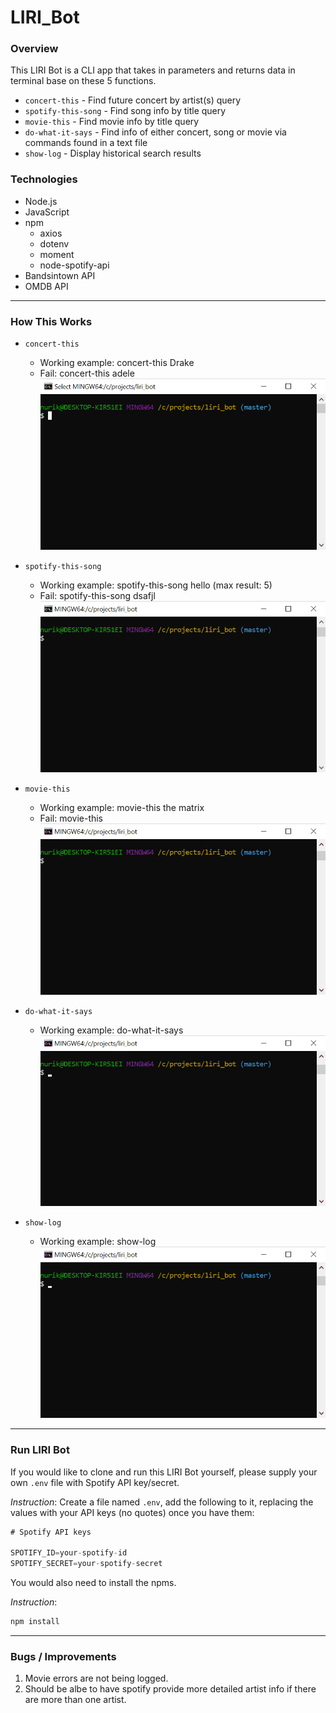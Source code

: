 # LIRI_Bot

### Overview

This LIRI Bot is a CLI app that takes in parameters and returns data in terminal base on these 5 functions.
   * `concert-this` - Find future concert by artist(s) query
   * `spotify-this-song` - Find song info by title query
   * `movie-this` - Find movie info by title query
   * `do-what-it-says` - Find info of either concert, song or movie via commands found in a text file
   * `show-log` - Display historical search results

### Technologies

* Node.js
* JavaScript
* npm
    * axios
    * dotenv
    * moment
    * node-spotify-api
* Bandsintown API
* OMDB API 

- - -
   
### How This Works

   * `concert-this`
      * Working example: concert-this Drake
      * Fail: concert-this adele
   ![how-this-works](https://github.com/Kinla/LIRI_Bot/blob/master/Recordings/concert.gif)

   * `spotify-this-song`
      * Working example: spotify-this-song hello (max result: 5)
      * Fail: spotify-this-song dsafjl
   ![how-this-works](https://github.com/Kinla/LIRI_Bot/blob/master/Recordings/song.gif)

   * `movie-this`
      * Working example: movie-this the matrix
      * Fail: movie-this
   ![how-this-works](https://github.com/Kinla/LIRI_Bot/blob/master/Recordings/movie.gif)

   * `do-what-it-says`
      * Working example: do-what-it-says
   ![how-this-works](https://github.com/Kinla/LIRI_Bot/blob/master/Recordings/simon.gif)

   * `show-log`
      * Working example: show-log
   ![how-this-works](https://github.com/Kinla/LIRI_Bot/blob/master/Recordings/log.gif)

- - -

### Run LIRI Bot

If you would like to clone and run this LIRI Bot yourself, please supply your own `.env` file with Spotify API key/secret.

*Instruction*: Create a file named `.env`, add the following to it, replacing the values with your API keys (no quotes) once you have them:
```js
# Spotify API keys

SPOTIFY_ID=your-spotify-id
SPOTIFY_SECRET=your-spotify-secret
```

You would also need to install the npms.

*Instruction*: 
```js
npm install
```

- - -

### Bugs / Improvements

  1. Movie errors are not being logged.
  2. Should be albe to have spotify provide more detailed artist info if there are more than one artist.
  